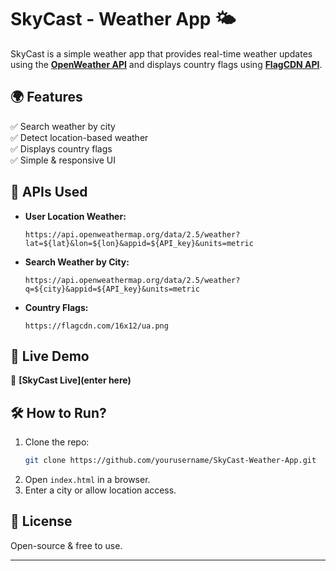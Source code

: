 # **SkyCast - Weather App 🌤️**  

SkyCast is a simple weather app that provides real-time weather updates using the **[OpenWeather API](https://openweathermap.org/)** and displays country flags using **[FlagCDN API](https://flagpedia.net/download/api)**.  

## **🌍 Features**  
✅ Search weather by city  
✅ Detect location-based weather  
✅ Displays country flags  
✅ Simple & responsive UI  

## **🔗 APIs Used**  
- **User Location Weather:**  
  ```plaintext
  https://api.openweathermap.org/data/2.5/weather?lat=${lat}&lon=${lon}&appid=${API_key}&units=metric
  ```  
- **Search Weather by City:**  
  ```plaintext
  https://api.openweathermap.org/data/2.5/weather?q=${city}&appid=${API_key}&units=metric
  ```  
- **Country Flags:**  
  ```plaintext
  https://flagcdn.com/16x12/ua.png
  ```  

## **🚀 Live Demo**  
🔗 **[SkyCast Live](enter here)**  

## **🛠️ How to Run?**  
1. Clone the repo:  
   ```bash
   git clone https://github.com/yourusername/SkyCast-Weather-App.git
   ```  
2. Open `index.html` in a browser.  
3. Enter a city or allow location access.  

## **📜 License**  
Open-source & free to use.  

---  
